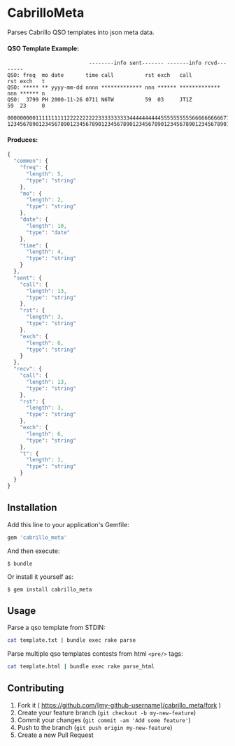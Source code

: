 # CabrilloMeta

Parses Cabrillo QSO templates into json meta data.


#### QSO Template Example:

```
                          --------info sent------- -------info rcvd--------
QSO: freq  mo date       time call          rst exch   call          rst exch   t
QSO: ***** ** yyyy-mm-dd nnnn ************* nnn ****** ************* nnn ****** n
QSO:  3799 PH 2000-11-26 0711 N6TW          59  03     JT1Z          59  23     0

000000000111111111122222222223333333333444444444455555555556666666666777777777788
123456789012345678901234567890123456789012345678901234567890123456789012345678901
```

#### Produces:

```javascript
{
  "common": {
    "freq": {
      "length": 5,
      "type": "string"
    },
    "mo": {
      "length": 2,
      "type": "string"
    },
    "date": {
      "length": 10,
      "type": "date"
    },
    "time": {
      "length": 4,
      "type": "string"
    }
  },
  "sent": {
    "call": {
      "length": 13,
      "type": "string"
    },
    "rst": {
      "length": 3,
      "type": "string"
    },
    "exch": {
      "length": 6,
      "type": "string"
    }
  },
  "recv": {
    "call": {
      "length": 13,
      "type": "string"
    },
    "rst": {
      "length": 3,
      "type": "string"
    },
    "exch": {
      "length": 6,
      "type": "string"
    },
    "t": {
      "length": 1,
      "type": "string"
    }
  }
}
```

## Installation

Add this line to your application's Gemfile:

```ruby
gem 'cabrillo_meta'
```

And then execute:

    $ bundle

Or install it yourself as:

    $ gem install cabrillo_meta

## Usage

Parse a qso template from STDIN:

```bash
cat template.txt | bundle exec rake parse
```

Parse multiple qso templates contests from html ```<pre/>``` tags:

```bash
cat template.html | bundle exec rake parse_html
```

## Contributing

1. Fork it ( https://github.com/[my-github-username]/cabrillo_meta/fork )
2. Create your feature branch (`git checkout -b my-new-feature`)
3. Commit your changes (`git commit -am 'Add some feature'`)
4. Push to the branch (`git push origin my-new-feature`)
5. Create a new Pull Request
